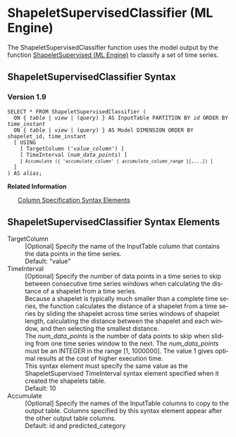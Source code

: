 <html><head></head><body><div class="nested0" aria-labelledby="ariaid-title1" topicindex="1" topicid="fzc1506627602124" id="fzc1506627602124"><h1 class="title topictitle1" id="ariaid-title1">ShapeletSupervisedClassifier (ML Engine)</h1><div class="body conbody">
<p class="p">The ShapeletSupervisedClassifier function uses the model output by the function <a href="uya1550499792953.md#awl1506626097450">ShapeletSupervised (ML Engine)</a> to classify a set of time series.</p></div><div class="topic reference nested1" aria-labelledby="ariaid-title2" topicindex="2" topicid="oqj1506627681696" xml:lang="en-us" lang="en-us" id="oqj1506627681696">
<h2 class="title topictitle2" id="ariaid-title2">ShapeletSupervisedClassifier Syntax</h2><div class="body refbody"><div class="section" id="oqj1506627681696__section_N1000E_N1000C_N10001">
<h3 class="title sectiontitle">Version <span>1.9</span></h3><pre class="pre codeblock" xml:space="preserve"><code>SELECT * FROM ShapeletSupervisedClassifier (
  <span>ON { <var class="keyword varname">table</var> | <var class="keyword varname">view</var> | (<var class="keyword varname">query</var>) }</span> AS InputTable PARTITION BY <var class="keyword varname">id</var> ORDER BY <var class="keyword varname">time_instant</var> 
  <span>ON { <var class="keyword varname">table</var> | <var class="keyword varname">view</var> | (<var class="keyword varname">query</var>) }</span> AS Model DIMENSION ORDER BY shapelet_id, time_instant
  [ USING
    [ TargetColumn ('<var class="keyword varname">value_column</var>') ]
    [ TimeInterval (<var class="keyword varname">num_data_points</var>) ]
    <code class="ph codeph">[ Accumulate ({ '<var class="keyword varname">accumulate_column</var>' | <var class="keyword varname">accumulate_column_range</var> }[,...]) ]</code>
  ]
) AS <var class="keyword varname">alias</var>;</code></pre></div></div><div class="related-links"><div class="linklistheader"><p></p><b>Related Information</b></div>
<ul class="linklist linklist relinfo"><div class="linklistmember"><a href="ndv1557782188375.md">Column Specification Syntax Elements</a></div></ul></div></div><div class="topic reference nested1" aria-labelledby="ariaid-title3" topicindex="3" topicid="vqn1506627751855" xml:lang="en-us" lang="en-us" id="vqn1506627751855">
<h2 class="title topictitle2" id="ariaid-title3">ShapeletSupervisedClassifier Syntax Elements</h2><div class="body refbody"><div class="section" id="vqn1506627751855__section_N10011_N1000E_N10001"><dl class="dl parml"><dt class="dt pt dlterm">TargetColumn</dt><dd class="dd pd">[Optional] Specify the name of the InputTable column that contains the data points in the time series.</dd><dd class="dd pd ddexpand">Default: "value"</dd><dt class="dt pt dlterm">TimeInterval</dt><dd class="dd pd">[Optional] Specify the number of data points in a time series to skip between consecutive time series windows when calculating the distance of a shapelet from a time series.</dd><dd class="dd pd ddexpand">Because a shapelet is typically much smaller than a complete time series, the function calculates the distance of a shapelet from a time series by sliding the shapelet across time series windows of shapelet length, calculating the distance between the shapelet and each window, and then selecting the smallest distance.</dd><dd class="dd pd ddexpand">The <var class="keyword varname">num_data_points</var> is the number of data points to skip when sliding from one time series window to the next. The <var class="keyword varname">num_data_points</var> must be an INTEGER in the range [1, 1000000]. The value 1 gives optimal results at the cost of higher execution time.</dd><dd class="dd pd ddexpand">This syntax element must specify the same value as the ShapeletSupervised TimeInterval syntax element specified when it created the shapelets table.</dd><dd class="dd pd ddexpand">Default: 10</dd><dt class="dt pt dlterm">Accumulate</dt><dd class="dd pd">[Optional] Specify the names of the InputTable columns to copy to the output table. Columns specified by this syntax element appear after the other output table columns.</dd><dd class="dd pd ddexpand">Default: id and predicted_category</dd></dl></div></div></div></div></body></html>
